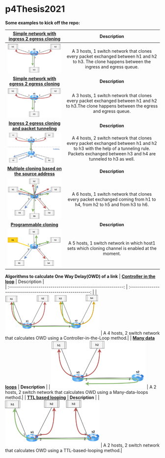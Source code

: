 # p4Thesis2021

**Some examples to kick off the repo:**

|   [**Simple network with ingress 2 egress cloning**](./clone_examples/basic/) |                         Description                          |  
| :----------------------------------------------------------: | :----------------------------------------------------------: |
| <img src="/misc/img/P4img-basic.png" alt="basic-i2e.png" style="zoom:30%;"/> | A 3 hosts, 1 switch network that clones every packet exchanged between h1 and h2 to h3. The clone happens between the ingress and egress queue.|
|   [**Simple network with egress 2 egress cloning**](./clone_examples/basic_e2e/) |                **Description**                                 |  
|   <img src="/misc/img/P4img-basic.png" alt="basic-e2e.png" style="zoom:30%;"/> |A 3 hosts, 1 switch network that clones every packet exchanged between h1 and h2 to h3.The clone happens between the egress and egress queue.|
|   [**Ingress 2 egress cloning and packet tunneling**](./clone_examples/clone_with_tunnel/) |   **Description**                            |  
|   <img src="/misc/img/P4img-basic_with_tunnel.png" alt="tunnel.png" style="zoom:50%;"/> |A 4 hosts, 2 switch network that clones every packet exchanged between h1 and h2 to h3 with the help of a tunneling rule. Packets exchanged between h3 and h4 are tunneled to h3 as well.|
|   [**Multiple cloning based on the source address**](./clone_examples/clone_multiple_mirroring/) |   **Description**                            |  
|   <img src="/misc/img/P4img-multiple_cloning.png" alt="multiple_cloning.png" style="zoom:50%;"/> |A 6 hosts, 1 switch network that clones every packet exchanged coming from h1 to h4, from h2 to h5 and from h3 to h6.|
|   [**Programmable cloning**](./clone_examples/dynamic_fw) |   **Description**                            |  
|   <img src="/misc/img/P4img-dynamic_fw.png" alt="programmable.png" style="zoom:50%;"/> |A 5 hosts, 1 switch network in which host1 sets which cloning channel is enabled at the moment.|

**Algorithms to calculate One Way Delay(OWD) of a link**
|   [**Controller in the loop**](./test_algorithms/Controller_in_the_loop/) |                         Description                          |  
| :----------------------------------------------------------: | :----------------------------------------------------------: |
| <img src="/misc/img/P4img-test_CLL.png" alt="cll.png" style="zoom:30%;"/> | A 4 hosts, 2 switch network that calculates OWD using a Controller-in-the-Loop method.|
|   [**Many data loops**](./test_algorithms/Many_Data_Loops/) |                **Description**                                 | 
| <img src="/misc/img/P4img-test_MDL.png" alt="mdl.png" style="zoom:30%;"/> | A 2 hosts, 2 switch network that calculates OWD using a Many-data-loops method.|
|   [**TTL based looping**](./test_algorithms/TTL_Based_Looping/) |                **Description**                                 | 
| <img src="/misc/img/P4img-test_TTL.png" alt="mdl.png" style="zoom:30%;"/> | A 2 hosts, 2 switch network that calculates OWD using a TTL-based-looping method.|
